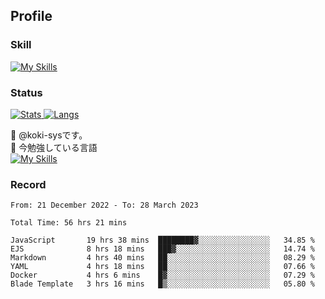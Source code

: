 ## Profile
### Skill
[![My Skills](https://skillicons.dev/icons?i=html,css,javascript,php,java,nodejs,react,bootstrap,docker,laravel,git,github,githubactions,materialui&theme=dark)](https://skillicons.dev)<br>
### Status
[![Stats](https://github-readme-stats.vercel.app/api?username=koki-sys&count_private=true&show_icons=true)
![Langs](https://github-readme-stats.vercel.app/api/top-langs/?username=koki-sys&layout=compact)](https://github.com/koki-sys)

👋 @koki-sysです。<br/>
🌱 今勉強している言語<br/>
[![My Skills](https://skillicons.dev/icons?i=typescript,react,golang&theme=dark)](https://skillicons.dev)


<!---
koki-sys/koki-sys is a ✨ special ✨ repository because its `README.md` (this file) appears on your GitHub profile.
You can click the Preview link to take a look at your changes.
--->

### Record
<!--START_SECTION:waka-->

```text
From: 21 December 2022 - To: 28 March 2023

Total Time: 56 hrs 21 mins

JavaScript       19 hrs 38 mins  ████████▓░░░░░░░░░░░░░░░░   34.85 %
EJS              8 hrs 18 mins   ███▓░░░░░░░░░░░░░░░░░░░░░   14.74 %
Markdown         4 hrs 40 mins   ██░░░░░░░░░░░░░░░░░░░░░░░   08.29 %
YAML             4 hrs 18 mins   ██░░░░░░░░░░░░░░░░░░░░░░░   07.66 %
Docker           4 hrs 6 mins    █▓░░░░░░░░░░░░░░░░░░░░░░░   07.29 %
Blade Template   3 hrs 16 mins   █▒░░░░░░░░░░░░░░░░░░░░░░░   05.80 %
```

<!--END_SECTION:waka-->
